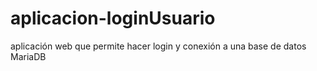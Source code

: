 # aplicacion-loginUsuario
aplicación web que permite hacer login y conexión a una base de datos MariaDB
